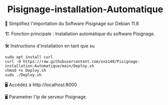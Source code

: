 <div align="center">

# Pisignage-installation-Automatique

</div>

🧰 Simplifiez l'importation du Software Pisignage sur Debian 11.8

🏗️ Fonction principale : Installation automatique du software Pisignage.

🛠️ Instructions d'installation en tant que su 
```
sudo apt install curl
curl -O https://raw.githubusercontent.com/oxo140/Pisignage-installation-Automatique/main/Deploy.sh
chmod +x Deploy.sh
sudo ./Deploy.sh
```

🖥️ Accédez à http://localhost:8000

🖥️ Parametrer l'ip de serveur Pisignage.

<div align="center">


</div>
